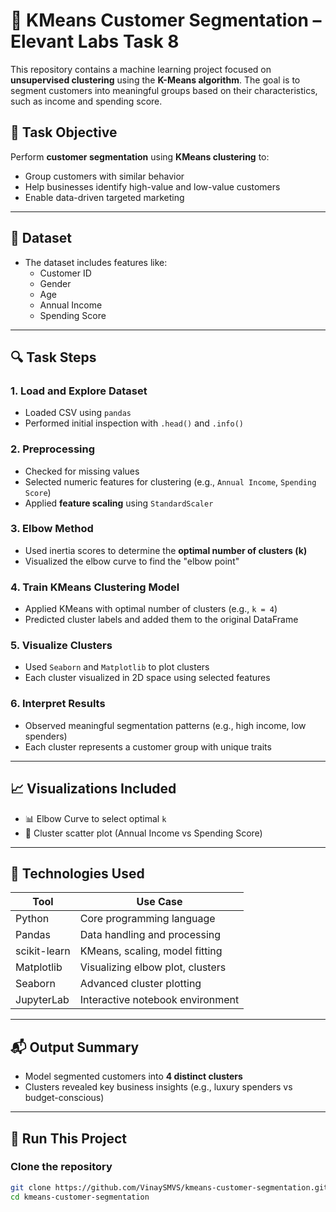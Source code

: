 # 🧠 KMeans Customer Segmentation – Elevant Labs Task 8

This repository contains a machine learning project focused on **unsupervised clustering** using the **K-Means algorithm**. The goal is to segment customers into meaningful groups based on their characteristics, such as income and spending score.


## 🎯 Task Objective

Perform **customer segmentation** using **KMeans clustering** to:
- Group customers with similar behavior
- Help businesses identify high-value and low-value customers
- Enable data-driven targeted marketing

---

## 📁 Dataset

- The dataset includes features like:
  - Customer ID
  - Gender
  - Age
  - Annual Income
  - Spending Score

---

## 🔍 Task Steps

### 1. Load and Explore Dataset
- Loaded CSV using `pandas`
- Performed initial inspection with `.head()` and `.info()`

### 2. Preprocessing
- Checked for missing values
- Selected numeric features for clustering (e.g., `Annual Income`, `Spending Score`)
- Applied **feature scaling** using `StandardScaler`

### 3. Elbow Method
- Used inertia scores to determine the **optimal number of clusters (k)**
- Visualized the elbow curve to find the "elbow point"

### 4. Train KMeans Clustering Model
- Applied KMeans with optimal number of clusters (e.g., `k = 4`)
- Predicted cluster labels and added them to the original DataFrame

### 5. Visualize Clusters
- Used `Seaborn` and `Matplotlib` to plot clusters
- Each cluster visualized in 2D space using selected features

### 6. Interpret Results
- Observed meaningful segmentation patterns (e.g., high income, low spenders)
- Each cluster represents a customer group with unique traits

---

## 📈 Visualizations Included

- 📊 Elbow Curve to select optimal `k`
- 🎨 Cluster scatter plot (Annual Income vs Spending Score)

---

## 🧪 Technologies Used

| Tool          | Use Case                          |
|---------------|-----------------------------------|
| Python        | Core programming language         |
| Pandas        | Data handling and processing      |
| scikit-learn  | KMeans, scaling, model fitting    |
| Matplotlib    | Visualizing elbow plot, clusters  |
| Seaborn       | Advanced cluster plotting         |
| JupyterLab    | Interactive notebook environment  |

---

## 📬 Output Summary

- Model segmented customers into **4 distinct clusters**
- Clusters revealed key business insights (e.g., luxury spenders vs budget-conscious)

---

## 🚀 Run This Project

### Clone the repository
```bash
git clone https://github.com/VinaySMVS/kmeans-customer-segmentation.git
cd kmeans-customer-segmentation
